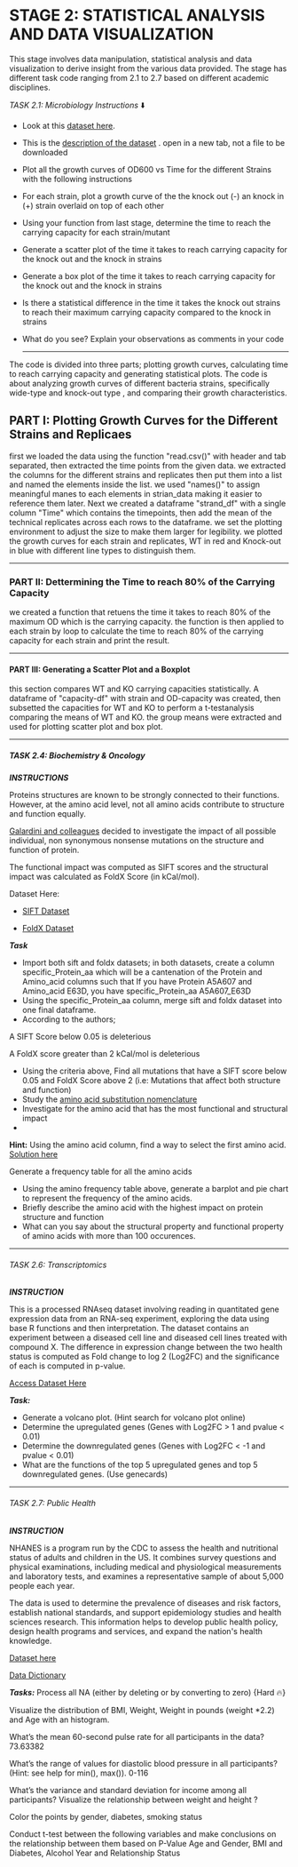 # **STAGE 2: STATISTICAL ANALYSIS AND DATA VISUALIZATION**
This stage involves data manipulation, statistical analysis and data visualization to derive insight from the various data provided. The stage has different task code ranging from 2.1 to 2.7 based on different academic disciplines. 

_TASK 2.1: Microbiology_
_Instructions_ ⬇️
- Look at this [dataset here](https://raw.githubusercontent.com/HackBio-Internship/2025_project_collection/refs/heads/main/Python/Dataset/mcgc.tsv).
- This is the [description of the dataset](https://github.com/HackBio-Internship/2025_project_collection/blob/main/Python/Dataset/mcgc_METADATA.txt) . open in a new tab, not a file to be downloaded
- Plot all the growth curves of OD600 vs Time for the different Strains with the following instructions
- For each strain, plot a growth curve of the the knock out (-) an knock in (+) strain overlaid on top of each other
- Using your function from last stage, determine the time to reach the carrying capacity for each strain/mutant
- Generate a scatter plot of the time it takes to reach carrying capacity for the knock out and the knock in strains
- Generate a box plot of the time it takes to reach carrying capacity for the knock out and the knock in strains
- Is there a statistical difference in the time it takes the knock out strains to reach their maximum carrying capacity compared to the knock in strains
- What do you see? Explain your observations as comments in your code

  ---

The code is divided into three parts; plotting growth curves, calculating time to reach carrying capacity and generating statistical plots. The code is about analyzing growth curves of different bacteria strains, specifically wide-type and knock-out type , and comparing their growth characteristics. 

## PART I: Plotting Growth Curves for the Different Strains and Replicaes
first we loaded the data using the function "read.csv()" with header and tab separated, then extracted the time points from the given data. we extracted the columns for the different strains and replicates then put them into a list and named the elements inside the list. we used "names()" to assign meaningful manes to each elements in strian_data making it easier to reference them later. Next we created a dataframe "strand_df" with a single column "Time" which contains the timepoints, then add the mean of the technical replicates across each rows to the dataframe. we set the plotting environment to adjust the size to make them larger for legibility. we plotted the growth curves for each strain and replicates, WT in red and Knock-out in blue with different line types to distinguish them. 

---

### PART II: Dettermining the Time to reach 80% of the Carrying Capacity 
we created a function that retuens the time it takes to reach 80% of the maximum OD which is the carrying capacity. the function is then applied to each strain by loop to calculate the time to reach 80% of the carrying capacity for each strain and print the result. 

---

#### PART III: Generating a Scatter Plot and a Boxplot
this section compares WT and KO carrying capacities statistically. A dataframe of "capacity-df" with strain and OD-capacity was created, then subsetted the capacities for WT and KO to perform a t-testanalysis comparing the means of WT and KO. the group means were extracted and used for plotting scatter plot and box plot.

---

##### TASK 2.4: Biochemistry & Oncology

***INSTRUCTIONS***

Proteins structures are known to be strongly connected to their functions. However, at the amino acid level, not all amino acids contribute to structure and function equally. 

[Galardini and colleagues](https://elifesciences.org/articles/31035#abstract) decided to investigate the impact of all possible individual, non synonymous nonsense mutations on the structure and function of protein.

The functional impact was computed as SIFT scores and the structural impact was calculated as FoldX Score (in kCal/mol).

Dataset Here:

- [SIFT Dataset](https://raw.githubusercontent.com/HackBio-Internship/public_datasets/main/R/datasets/sift.tsv)

- [FoldX Dataset](https://raw.githubusercontent.com/HackBio-Internship/public_datasets/main/R/datasets/foldX.tsv)

***Task***

- Import both sift and foldx datasets; in both datasets, create a column specific_Protein_aa which will be a cantenation of the Protein and Amino_acid columns such that If you have Protein A5A607 and Amino_acid E63D, you have specific_Protein_aa A5A607_E63D
- Using the specific_Protein_aa column, merge sift and foldx dataset into one final dataframe.
- According to the authors;
  
A SIFT Score below 0.05 is deleterious

A FoldX score greater than 2 kCal/mol is deleterious

- Using the criteria above, Find all mutations that have a SIFT score below 0.05 and FoldX Score above 2 (i.e: Mutations that affect both structure and function)
- Study the [amino acid substitution nomenclature](https://atlasgeneticsoncology.org/teaching/30067/nomenclature-for-the-description-of-mutations-and-other-sequence-variations)
- Investigate for the amino acid that has the most functional and structural impact
- 
**Hint:** Using the amino acid column, find a way to select the first amino acid. [Solution here](https://reactgo.com/r-get-first-character-string/)
  
Generate a frequency table for all the amino acids
- Using the amino frequency table above, generate a barplot and pie chart to represent the frequency of the amino acids.
- Briefly describe the amino acid with the highest impact on protein structure and function
- What can you say about the structural property and functional property of amino acids with more than 100 occurences.
----
###### TASK 2.6: Transcriptomics

***INSTRUCTION***

This is a processed RNAseq dataset involving reading in quantitated gene expression data from an RNA-seq experiment, exploring the data using base R functions and then interpretation. 
The dataset contains an experiment between a diseased cell line and diseased cell lines treated with compound X. The difference in expression change between the two health status is computed as Fold change to log 2 (Log2FC) and the significance of each is computed in p-value.

[Access Dataset Here](https://gist.githubusercontent.com/stephenturner/806e31fce55a8b7175af/raw/1a507c4c3f9f1baaa3a69187223ff3d3050628d4/results.txt)

***Task:***
- Generate a volcano plot. (Hint search for volcano plot online)
- Determine the upregulated genes (Genes with Log2FC > 1 and pvalue < 0.01)
- Determine the downregulated genes (Genes with Log2FC < -1 and pvalue < 0.01)
- What are the functions of the top 5 upregulated genes and top 5 downregulated genes. (Use genecards)
----
###### TASK 2.7: Public Health

***INSTRUCTION***

NHANES is a program run by the CDC to assess the health and nutritional status of adults and children in the US. It combines survey questions and physical examinations, including medical and physiological measurements and laboratory tests, and examines a representative sample of about 5,000 people each year. 

The data is used to determine the prevalence of diseases and risk factors, establish national standards, and support epidemiology studies and health sciences research. This information helps to develop public health policy, design health programs and services, and expand the nation's health knowledge.

[Dataset here](https://raw.githubusercontent.com/HackBio-Internship/public_datasets/main/R/nhanes.csv)

[Data Dictionary](https://raw.githubusercontent.com/HackBio-Internship/public_datasets/main/R/nhanes.csv)

***Tasks:***
Process all NA (either by deleting or by converting to zero) {Hard :fire:}

Visualize the distribution of BMI, Weight, Weight in pounds (weight *2.2) and Age with an histogram.

What’s the mean 60-second pulse rate for all participants in the data?
73.63382

What’s the range of values for diastolic blood pressure in all participants? (Hint: see help for min(), max()).
0-116

What’s the variance and standard deviation for income among all participants?
Visualize the relationship between weight and height ?

Color the points by
gender,
diabetes,
smoking status

Conduct t-test between the following variables and make conclusions on the relationship between them based on P-Value
Age and Gender,
BMI and Diabetes,
Alcohol Year and Relationship Status
